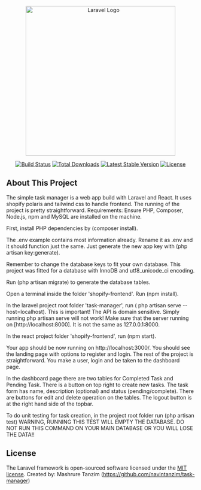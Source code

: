 <p align="center"><a href="https://laravel.com" target="_blank"><img src="https://raw.githubusercontent.com/laravel/art/master/logo-lockup/5%20SVG/2%20CMYK/1%20Full%20Color/laravel-logolockup-cmyk-red.svg" width="400" alt="Laravel Logo"></a></p>

<p align="center">
<a href="https://github.com/laravel/framework/actions"><img src="https://github.com/laravel/framework/workflows/tests/badge.svg" alt="Build Status"></a>
<a href="https://packagist.org/packages/laravel/framework"><img src="https://img.shields.io/packagist/dt/laravel/framework" alt="Total Downloads"></a>
<a href="https://packagist.org/packages/laravel/framework"><img src="https://img.shields.io/packagist/v/laravel/framework" alt="Latest Stable Version"></a>
<a href="https://packagist.org/packages/laravel/framework"><img src="https://img.shields.io/packagist/l/laravel/framework" alt="License"></a>
</p>

## About This Project

The simple task manager is a web app build with Laravel and React. It uses shopify polaris and tailwind css to handle frontend. The running of the project is pretty straightforward.
Requirements: Ensure PHP, Composer, Node.js, npm and MySQL are installed on the machine.

First, install PHP dependencies by (composer install).

The .env example contains most information already. Rename it as .env and it should function just the same. Just generate the new app key with (php artisan key:generate).

Remember to change the database keys to fit your own database. This project was fitted for a database with InnoDB and utf8_unicode_ci encoding.

Run (php artisan migrate) to generate the database tables.

Open a terminal inside the folder 'shopify-frontend'. Run (npm install).

In the laravel project root folder 'task-manager', run ( php artisan serve --host=localhost). This is important! The API is domain sensitive. Simply running php artisan serve will not work! Make sure that the server running on [http://localhost:8000]. It is not the same as 127.0.0.1:8000.

In the react project folder 'shopify-frontend', run (npm start).

Your app should be now running on http://localhost:3000/. You should see the landing page with options to register and login. The rest of the project is straightforward. You make a user, login and be taken to the dashboard page.

In the dashboard page there are two tables for Completed Task and Pending Task. There is a button on top right to create new tasks. The task form has name, description (optional) and status (pending/complete). There are buttons for edit and delete operation on the tables. The logout button is at the right hand side of the topbar.

To do unit testing for task creation, in the project root folder run (php artisan test)
WARNING, RUNNING THIS TEST WILL EMPTY THE DATABASE. DO NOT RUN THIS COMMAND ON YOUR MAIN DATABASE OR YOU WILL LOSE THE DATA!!

## License

The Laravel framework is open-sourced software licensed under the [MIT license](https://opensource.org/licenses/MIT).
Created by: Mashrure Tanzim (https://github.com/navintanzim/task-manager)